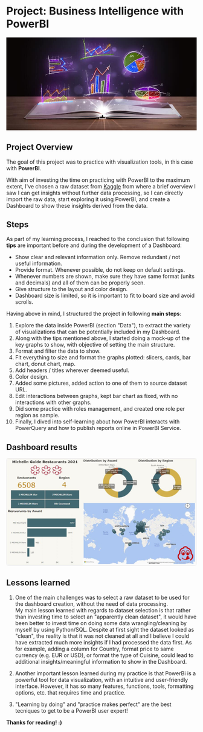 # Project: Business Intelligence with PowerBI
![cover](pictures/cover.jpg)

## Project Overview
The goal of this project was to practice with visualization tools, in this case with **PowerBI**.

With aim of investing the time on practicing with PowerBI to the maximum extent, I've chosen a raw dataset from [Kaggle](https://www.kaggle.com/datasets/ngshiheng/michelin-guide-restaurants-2021) from where a brief overview I saw I can get insights without further data processing, so I can directly import the raw data, start exploring it using PowerBI, and create a Dashboard to show these insights derived from the data.

## Steps 
As part of my learning process, I reached to the conclusion that following **tips** are important before and during the development of a Dashboard:
- Show clear and relevant information only. Remove redundant / not useful information.
- Provide format. Whenever possible, do not keep on default settings.
- Whenever numbers are shown, make sure they have same format (units and decimals) and all of them can be properly seen.
- Give structure to the layout and color design.
- Dashboard size is limited, so it is important to fit to board size and avoid scrolls.

Having above in mind, I structured the project in following **main steps**:
1. Explore the data inside PowerBI (section "Data"), to extract the variety of visualizations that can be potentially included in my Dashboard.
2. Along with the tips mentioned above, I started doing a mock-up of the key graphs to show, with objective of setting the main structure. 
3. Format and filter the data to show. 
4. Fit everything to size and format the graphs plotted: slicers, cards, bar chart, donut chart, map.
5. Add headers / titles wherever deemed useful. 
6. Color design.
7. Added some pictures, added action to one of them to source dataset URL.
8. Edit interactions between graphs, kept bar chart as fixed, with no interactions with other graphs.
9. Did some practice with roles management, and created one role per region as sample. 
10. Finally, I dived into self-learning about how PowerBI interacts with PowerQuery and how to publish reports online in PowerBI Service.

## Dashboard results
![dashboard](pictures/dashboard.JPG)

## Lessons learned

1. One of the main challenges was to select a raw dataset to be used for the dashboard creation, without the need of data processing.  
My main lesson learned with regards to dataset selection is that rather than investing time to select an "apparently clean dataset", it would have been better to invest time on doing some data wrangling/cleaning by myself by using Python/SQL.
Despite at first sight the dataset looked as "clean", the reality is that it was not cleaned at all and I believe I could have extracted much more insights if I had processed the data first. 
As for example, adding a column for Country, format price to same currency (e.g. EUR or USD), or format the type of Cuisine, could lead to additional insights/meaningful information to show in the Dashboard. 

2. Another important lesson learned during my practice is that PowerBi is a powerful tool for data visualization, with an intuitive and user-friendly interface.
However, it has so many features, functions, tools, formatting options, etc. that requires time and practice. 

3. "Learning by doing" and "practice makes perfect" are the best tecniques to get to be a PowerBI user expert!

**Thanks for reading! :)**
